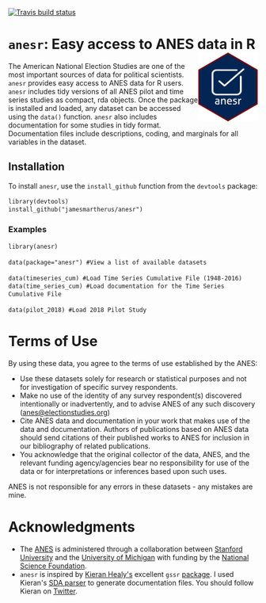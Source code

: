 <!-- badges: start -->
[![Travis build status](https://travis-ci.org/jamesmartherus/anesr.svg?branch=master)](https://travis-ci.org/jamesmartherus/anesr)
<!-- badges: end -->

# `anesr`: Easy access to ANES data in R <img src="man/figures/logo.png" align="right" width=120 />

The American National Election Studies are one of the most important sources of data for political scientists. `anesr` provides easy access to ANES data for R users. `anesr` includes tidy versions of all ANES pilot and time series studies as compact, rda objects. Once the package is installed and loaded, any dataset can be accessed using the `data()` function. `anesr` also includes documentation for some studies in tidy format. Documentation files include descriptions, coding, and marginals for all variables in the dataset. 

## Installation

To install `anesr`, use the `install_github` function from the `devtools` package:

```
library(devtools)
install_github("jamesmartherus/anesr")
```


### Examples

```
library(anesr)

data(package="anesr") #View a list of available datasets

data(timeseries_cum) #Load Time Series Cumulative File (1948-2016)
data(time_series_cum) #Load documentation for the Time Series Cumulative File

data(pilot_2018) #Load 2018 Pilot Study
```

# Terms of Use

By using these data, you agree to the terms of use established by the ANES:

- Use these datasets solely for research or statistical purposes and not for investigation of specific survey respondents.
- Make no use of the identity of any survey respondent(s) discovered intentionally or inadvertently, and to advise ANES of any such discovery (anes@electionstudies.org)
- Cite ANES data and documentation in your work that makes use of the data and documentation. Authors of publications based on ANES data should send citations of their published works to ANES for inclusion in our bibliography of related publications.
- You acknowledge that the original collector of the data, ANES, and the relevant funding agency/agencies bear no responsibility for use of the data or for interpretations or inferences based upon such uses.

ANES is not responsible for any errors in these datasets - any mistakes are mine. 

# Acknowledgments

- The [ANES](https://electionstudies.org/) is administered through a collaboration between [Stanford University](https://www.stanford.edu/) and the [University of Michigan](https://umich.edu/) with funding by the [National Science Foundation](https://www.nsf.gov). 
- `anesr` is inspired by [Kieran Healy's](https://kieranhealy.org/) excellent `gssr` [package](https://github.com/kjhealy/gssr). I used Kieran's [SDA parser](https://github.com/kjhealy/sda_parser) to generate documentation files. You should follow Kieran on [Twitter](https://twitter.com/kjhealy). 




